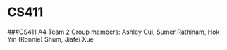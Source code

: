 # CS411

###CS411 A4 Team 2
Group members: Ashley Cui, Sumer Rathinam, Hok Yin (Ronnie) Shum, Jiafei Xue
